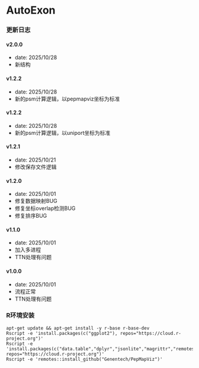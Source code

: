# AutoExon

### 更新日志

#### v2.0.0

- date: 2025/10/28
- 新结构

#### v1.2.2

- date: 2025/10/28
- 新的psm计算逻辑，以pepmapviz坐标为标准

#### v1.2.2

- date: 2025/10/28
- 新的psm计算逻辑，以uniport坐标为标准

#### v1.2.1

- date: 2025/10/21
- 修改保存文件逻辑

#### v1.2.0

- date: 2025/10/01
- 修复数据映射BUG
- 修复坐标overlap检测BUG
- 修复排序BUG

#### v1.1.0

- date: 2025/10/01
- 加入多进程
- TTN处理有问题

#### v1.0.0

- date: 2025/10/01
- 流程正常
- TTN处理有问题

### R环境安装

```
apt-get update && apt-get install -y r-base r-base-dev
Rscript -e 'install.packages(c("ggplot2"), repos="https://cloud.r-project.org")'
Rscript -e 'install.packages(c("data.table","dplyr","jsonlite","magrittr","remotes"), repos="https://cloud.r-project.org")'
Rscript -e 'remotes::install_github("Genentech/PepMapViz")'
```

